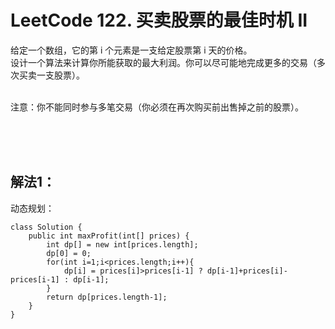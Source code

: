 #    LeetCode 122. 买卖股票的最佳时机 II

给定一个数组，它的第 i 个元素是一支给定股票第 i 天的价格。</br>
设计一个算法来计算你所能获取的最大利润。你可以尽可能地完成更多的交易（多次买卖一支股票）。</br></br>

注意：你不能同时参与多笔交易（你必须在再次购买前出售掉之前的股票）。</br>

</br></br></br>
##    解法1：
动态规划：
```
class Solution {
    public int maxProfit(int[] prices) {
        int dp[] = new int[prices.length];
        dp[0] = 0;
        for(int i=1;i<prices.length;i++){
            dp[i] = prices[i]>prices[i-1] ? dp[i-1]+prices[i]-prices[i-1] : dp[i-1];
        }
        return dp[prices.length-1];
    }
}
```
